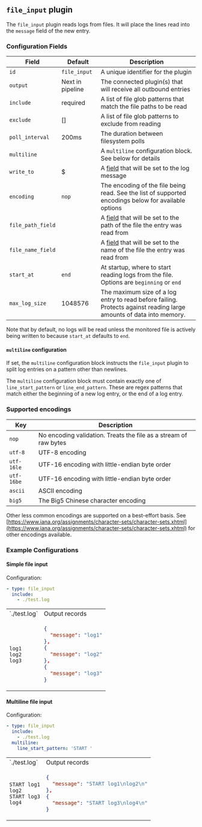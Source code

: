 ## `file_input` plugin

The `file_input` plugin reads logs from files. It will place the lines read into the `message` field of the new entry.

### Configuration Fields

| Field             | Default          | Description                                                                                                         |
| ---               | ---              | ---                                                                                                                 |
| `id`              | `file_input`     | A unique identifier for the plugin                                                                                  |
| `output`          | Next in pipeline | The connected plugin(s) that will receive all outbound entries                                                      |
| `include`         | required         | A list of file glob patterns that match the file paths to be read                                                   |
| `exclude`         | []               | A list of file glob patterns to exclude from reading                                                                |
| `poll_interval`   | 200ms            | The duration between filesystem polls                                                                               |
| `multiline`       |                  | A `multiline` configuration block. See below for details                                                            |
| `write_to`        | $                | A [field](/docs/types/field.md) that will be set to the log message                                                 |
| `encoding`        | `nop`            | The encoding of the file being read. See the list of supported encodings below for available options                |
| `file_path_field` |                  | A [field](/docs/types/field.md) that will be set to the path of the file the entry was read from                    |
| `file_name_field` |                  | A [field](/docs/types/field.md) that will be set to the name of the file the entry was read from                    |
| `start_at`        | `end`            | At startup, where to start reading logs from the file. Options are `beginning` or `end`                             |
| `max_log_size`    | 1048576          | The maximum size of a log entry to read before failing. Protects against reading large amounts of data into memory. |

Note that by default, no logs will be read unless the monitored file is actively being written to because `start_at` defaults to `end`.

#### `multiline` configuration

If set, the `multiline` configuration block instructs the `file_input` plugin to split log entries on a pattern other than newlines.

The `multiline` configuration block must contain exactly one of `line_start_pattern` or `line_end_pattern`. These are regex patterns that
match either the beginning of a new log entry, or the end of a log entry.

### Supported encodings

| Key        | Description
| ---        | ---                                                              |
| `nop`      | No encoding validation. Treats the file as a stream of raw bytes |
| `utf-8`    | UTF-8 encoding                                                   |
| `utf-16le` | UTF-16 encoding with little-endian byte order                    |
| `utf-16be` | UTF-16 encoding with little-endian byte order                    |
| `ascii`    | ASCII encoding                                                   |
| `big5`     | The Big5 Chinese character encoding                              |

Other less common encodings are supported on a best-effort basis. See [https://www.iana.org/assignments/character-sets/character-sets.xhtml](https://www.iana.org/assignments/character-sets/character-sets.xhtml) for other encodings available.


### Example Configurations

#### Simple file input

Configuration:
```yaml
- type: file_input
  include:
    - ./test.log
```

<table>
<tr><td> `./test.log` </td> <td> Output records </td></tr>
<tr>
<td>

```
log1
log2
log3
```

</td>
<td>

```json
{
  "message": "log1"
},
{
  "message": "log2"
},
{
  "message": "log3"
}
```

</td>
</tr>
</table>

#### Multiline file input

Configuration:
```yaml
- type: file_input
  include:
    - ./test.log
  multiline:
    line_start_pattern: 'START '
```

<table>
<tr><td> `./test.log` </td> <td> Output records </td></tr>
<tr>
<td>

```
START log1
log2
START log3
log4
```

</td>
<td>

```json
{
  "message": "START log1\nlog2\n"
},
{
  "message": "START log3\nlog4\n"
}
```

</td>
</tr>
</table>
